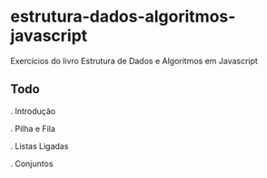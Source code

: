# estrutura-dados-algoritmos-javascript
Exercícios do livro Estrutura de Dados e Algoritmos em Javascript


## Todo

. Introdução

. Pilha e Fila

. Listas Ligadas

. Conjuntos
